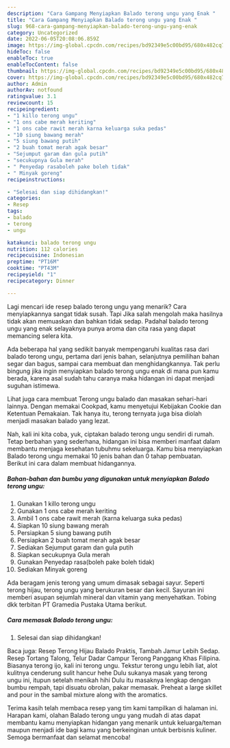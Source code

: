 ```yaml
---
description: "Cara Gampang Menyiapkan Balado terong ungu yang Enak "
title: "Cara Gampang Menyiapkan Balado terong ungu yang Enak "
slug: 968-cara-gampang-menyiapkan-balado-terong-ungu-yang-enak
category: Uncategorized
date: 2022-06-05T20:08:06.859Z
image: https://img-global.cpcdn.com/recipes/bd92349e5c00bd95/680x482cq70/balado-terong-ungu-foto-resep-utama.jpg
hideToc: false
enableToc: true
enableTocContent: false
thumbnail: https://img-global.cpcdn.com/recipes/bd92349e5c00bd95/680x482cq70/balado-terong-ungu-foto-resep-utama.jpg
cover: https://img-global.cpcdn.com/recipes/bd92349e5c00bd95/680x482cq70/balado-terong-ungu-foto-resep-utama.jpg
author: Admin
authorAv: notfound
ratingvalue: 3.1
reviewcount: 15
recipeingredient:
- "1 killo terong ungu"
- "1 ons cabe merah keriting"
- "1 ons cabe rawit merah karna keluarga suka pedas"
- "10 siung bawang merah"
- "5 siung bawang putih"
- "2 buah tomat merah agak besar"
- "Sejumput garam dan gula putih"
- "secukupnya Gula merah"
- " Penyedap rasaboleh pake boleh tidak"
- " Minyak goreng"
recipeinstructions:

- "Selesai dan siap dihidangkan!"
categories:
- Resep
tags:
- balado
- terong
- ungu

katakunci: balado terong ungu 
nutrition: 112 calories
recipecuisine: Indonesian
preptime: "PT16M"
cooktime: "PT43M"
recipeyield: "1"
recipecategory: Dinner

---
```



Lagi mencari ide resep balado terong ungu yang menarik? Cara menyiapkannya sangat tidak susah. Tapi Jika salah mengolah maka hasilnya tidak akan memuaskan dan bahkan tidak sedap. Padahal balado terong ungu yang enak selayaknya punya aroma dan cita rasa yang dapat memancing selera kita.


Ada beberapa hal yang sedikit banyak mempengaruhi kualitas rasa dari balado terong ungu, pertama dari jenis bahan, selanjutnya pemilihan bahan segar dan bagus, sampai cara membuat dan menghidangkannya. Tak perlu bingung jika ingin menyiapkan balado terong ungu enak di mana pun kamu berada, karena asal sudah tahu caranya maka hidangan ini dapat menjadi suguhan istimewa.

Lihat juga cara membuat Terong ungu balado dan masakan sehari-hari lainnya. Dengan memakai Cookpad, kamu menyetujui Kebijakan Cookie dan Ketentuan Pemakaian. Tak hanya itu, terong ternyata juga bisa diolah menjadi masakan balado yang lezat.


Nah, kali ini kita coba, yuk, ciptakan balado terong ungu sendiri di rumah. Tetap berbahan yang sederhana, hidangan ini bisa memberi manfaat dalam membantu menjaga kesehatan tubuhmu sekeluarga. Kamu bisa menyiapkan Balado terong ungu memakai 10 jenis bahan dan 0 tahap pembuatan. Berikut ini cara dalam membuat hidangannya.

<!--inarticleads1-->

##### Bahan-bahan dan bumbu yang digunakan untuk menyiapkan Balado terong ungu:

1. Gunakan 1 killo terong ungu
1. Gunakan 1 ons cabe merah keriting
1. Ambil 1 ons cabe rawit merah (karna keluarga suka pedas)
1. Siapkan 10 siung bawang merah
1. Persiapkan 5 siung bawang putih
1. Persiapkan 2 buah tomat merah agak besar
1. Sediakan Sejumput garam dan gula putih
1. Siapkan secukupnya Gula merah
1. Gunakan  Penyedap rasa(boleh pake boleh tidak)
1. Sediakan  Minyak goreng


Ada beragam jenis terong yang umum dimasak sebagai sayur. Seperti terong hijau, terong ungu yang berukuran besar dan kecil. Sayuran ini memberi asupan sejumlah mineral dan vitamin yang menyehatkan. Tobing dkk terbitan PT Gramedia Pustaka Utama berikut. 

<!--inarticleads2-->

##### Cara memasak Balado terong ungu:


1. Selesai dan siap dihidangkan!

Baca juga: Resep Terong Hijau Balado Praktis, Tambah Jamur Lebih Sedap. Resep Tortang Talong, Telur Dadar Campur Terong Panggang Khas Filipina. Biasanya terong ijo, kali ini terong ungu. Tekstur terong ungu lebih liat, alot kulitnya cenderung sulit hancur hehe Dulu sukanya masak yang terong ungu ini, itupun setelah menikah hihi Dulu itu masaknya lengkap dengan bumbu rempah, tapi disuatu obrolan, pakar memasak. Preheat a large skillet and pour in the sambal mixture along with the aromatics. 

Terima kasih telah membaca resep yang tim kami tampilkan di halaman ini. Harapan kami, olahan Balado terong ungu yang mudah di atas dapat membantu kamu menyiapkan hidangan yang menarik untuk keluarga/teman maupun menjadi ide bagi kamu yang berkeinginan untuk berbisnis kuliner. Semoga bermanfaat dan selamat mencoba!
